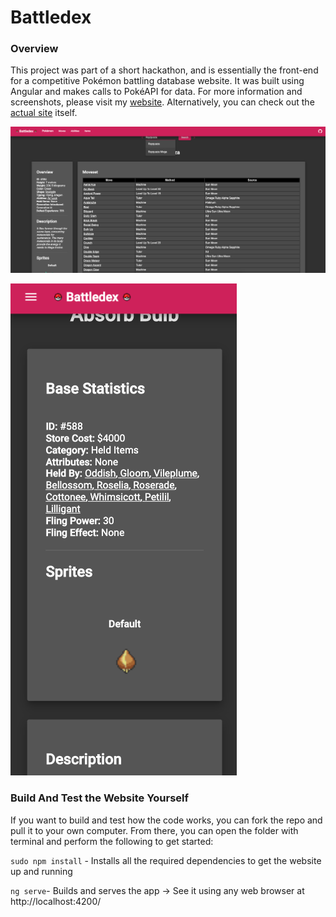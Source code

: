 # Battledex

### Overview
This project was part of a short hackathon, and is essentially the front-end for a competitive Pokémon battling database website. It was built using Angular and makes calls to PokéAPI for data. For more information and screenshots, please visit my [website](https://josephcheng.dev/work;project=battledex "website"). Alternatively, you can check out the [actual site](https://battledex.josephcheng.dev) itself.

![Sample Of Pokemon Search](https://github.com/josephchengdev/battledex/raw/master/misc/pokemonSample.png)

![Sample Of Item Search](https://github.com/josephchengdev/battledex/raw/master/misc/itemSample.png)

### Build And Test the Website Yourself
If you want to build and test how the code works, you can fork the repo and pull it to your own computer. From there, you can open the folder with terminal and perform the following to get started:

`sudo npm install` - Installs all the required dependencies to get the website up and running

`ng serve`- Builds and serves the app -> See it using any web browser at  http://localhost:4200/
